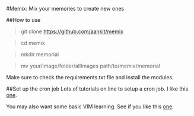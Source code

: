 #Memix: Mix your memories to create new ones

##How to use
> git clone https://github.com/aankit/memix

> cd memix

> mkdir memorial

> mv your/image/folder/allImages path/to/memix/memorial

Make sure to check the requirements.txt file and install the modules.


##Set up the cron job
Lots of tutorials on line to setup a cron job. I like this [one](http://www.cyberciti.biz/faq/how-do-i-add-jobs-to-cron-under-linux-or-unix-oses/). 

You may also want some basic VIM learning. See if you like this [one](http://vim.wikia.com/wiki/Tutorial).


